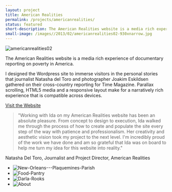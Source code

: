 ```yaml
---
layout: project
title: American Realities
permalink: /projects/americanrealities/
status: featured
short-description: The American Realities website is a media rich experience of documentary reporting on poverty in America. 
small-image: /images//2013/02/americanrealities02-930xnarrow.jpg
---
```

<img class="alignnone block-th" alt="americanrealities02" src="{{ site.baseurl }}/images//2013/02/americanrealities02.jpg"  />

The American Realities website is a media rich experience of documentary reporting on poverty in America. 

I designed the Wordpress site to immerse visitors in the personal stories that journalist Natasha del Toro and photographer Joakim Eskildsen gathered on their cross-country reporting for Time Magazine. Parallax scrolling, HTML5 media and a responsive layout make for a narratively rich experience that is compatible across devices. 


<a href="http://americanrealities.org/" target="_blank" class="button small info">Visit the Website</a> 

> "Working with Ida on my American Realities website has been an absolute pleasure. From concept to design to execution, Ida walked me through the process of how to create and populate the site every step of the way with patience and professionalism. Her creativity and aesthetic vision took my project to the next level. I'm incredibly proud of the work we have done and am so grateful that Ida was on board to help me turn my idea for this website into reality." 
> 
Natasha Del Toro, Journalist and Project Director, American Realities


<ul class="small-block-grid-2">

<li><img class="block-th" alt="New-Orleans---Plaquemines-Parish" src="{{ site.baseurl }}/images//2013/02/New-Orleans-Plaquemines-Parish-931x1024.jpg" /></li>

<li><img class="block-th" alt="Food-Pantry" src="{{ site.baseurl }}/images//2013/02/Food-Pantry-930x1024.jpg" /></li>

<li><img class="block-th" alt="Darla-Rooks" src="{{ site.baseurl }}/images//2013/02/Darla-Rooks-930x1024.jpg"  /></li>

<li><img class="block-th" alt="About" src="{{ site.baseurl }}/images//2013/02/About-930x1024.jpg"  /></li>

</ul>

